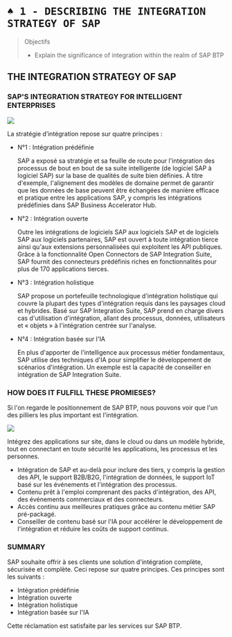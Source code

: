 # `♠ 1 - DESCRIBING THE INTEGRATION STRATEGY OF SAP`

> Objectifs
>
> - Explain the significance of integration within the realm of SAP BTP

## THE INTEGRATION STRATEGY OF SAP

### SAP'S INTEGRATION STRATEGY FOR INTELLIGENT ENTERPRISES

![](./RESSOURCES/CLD900_20_U2L1_001.png)

La stratégie d’intégration repose sur quatre principes :

- N°1 : Intégration prédéfinie

  SAP a exposé sa stratégie et sa feuille de route pour l'intégration des processus de bout en bout de sa suite intelligente (de logiciel SAP à logiciel SAP) sur la base de qualités de suite bien définies. À titre d'exemple, l'alignement des modèles de domaine permet de garantir que les données de base peuvent être échangées de manière efficace et pratique entre les applications SAP, y compris les intégrations prédéfinies dans SAP Business Accelerator Hub.

- N°2 : Intégration ouverte

  Outre les intégrations de logiciels SAP aux logiciels SAP et de logiciels SAP aux logiciels partenaires, SAP est ouvert à toute intégration tierce ainsi qu'aux extensions personnalisées qui exploitent les API publiques. Grâce à la fonctionnalité Open Connectors de SAP Integration Suite, SAP fournit des connecteurs prédéfinis riches en fonctionnalités pour plus de 170 applications tierces.

- N°3 : Intégration holistique

  SAP propose un portefeuille technologique d'intégration holistique qui couvre la plupart des types d'intégration requis dans les paysages cloud et hybrides. Basé sur SAP Integration Suite, SAP prend en charge divers cas d'utilisation d'intégration, allant des processus, données, utilisateurs et « objets » à l'intégration centrée sur l'analyse.

- N°4 : Intégration basée sur l'IA

  En plus d'apporter de l'intelligence aux processus métier fondamentaux, SAP utilise des techniques d'IA pour simplifier le développement de scénarios d'intégration. Un exemple est la capacité de conseiller en intégration de SAP Integration Suite.

### HOW DOES IT FULFILL THESE PROMIESES?

Si l'on regarde le positionnement de SAP BTP, nous pouvons voir que l'un des pilliers les plus important est l'intégration.

![](./RESSOURCES/CLD900_20_U2L1_002.png)

Intégrez des applications sur site, dans le cloud ou dans un modèle hybride, tout en connectant en toute sécurité les applications, les processus et les personnes.

- Intégration de SAP et au-delà pour inclure des tiers, y compris la gestion des API, le support B2B/B2G, l'intégration de données, le support IoT basé sur les événements et l'intégration des processus.
- Contenu prêt à l'emploi comprenant des packs d'intégration, des API, des événements commerciaux et des connecteurs.
- Accès continu aux meilleures pratiques grâce au contenu métier SAP pré-packagé.
- Conseiller de contenu basé sur l'IA pour accélérer le développement de l'intégration et réduire les coûts de support continus.

### SUMMARY

SAP souhaite offrir à ses clients une solution d'intégration complète, sécurisée et complète. Ceci repose sur quatre principes. Ces principes sont les suivants :

- Intégration prédéfinie
- Intégration ouverte
- Intégration holistique
- Intégration basée sur l'IA

Cette réclamation est satisfaite par les services sur SAP BTP.
